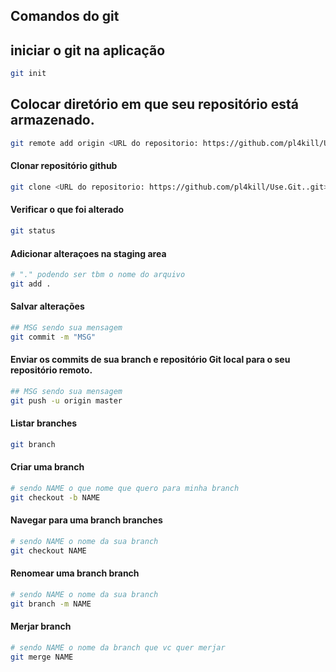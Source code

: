 ## Comandos do git


## iniciar o git na aplicação
```bash
git init
```

## Colocar diretório em que seu repositório está armazenado.
```bash
git remote add origin <URL do repositorio: https://github.com/pl4kill/Use.Git..git>
```

#### Clonar repositório github
```bash
git clone <URL do repositorio: https://github.com/pl4kill/Use.Git..git>
```

#### Verificar o que foi alterado
```bash
git status
```

#### Adicionar alteraçoes na staging area
```bash
# "." podendo ser tbm o nome do arquivo
git add . 
```

#### Salvar alterações
```bash
## MSG sendo sua mensagem
git commit -m "MSG"
```

#### Enviar os commits de sua branch e repositório Git local para o seu repositório remoto.
```bash
## MSG sendo sua mensagem
git push -u origin master
```

#### Listar branches
```bash
git branch
```

#### Criar uma branch
```bash
# sendo NAME o que nome que quero para minha branch
git checkout -b NAME
```

#### Navegar para uma branch branches
```bash
# sendo NAME o nome da sua branch
git checkout NAME
```

#### Renomear uma branch branch
```bash
# sendo NAME o nome da sua branch
git branch -m NAME
```

#### Merjar branch
```bash
# sendo NAME o nome da branch que vc quer merjar
git merge NAME
```
